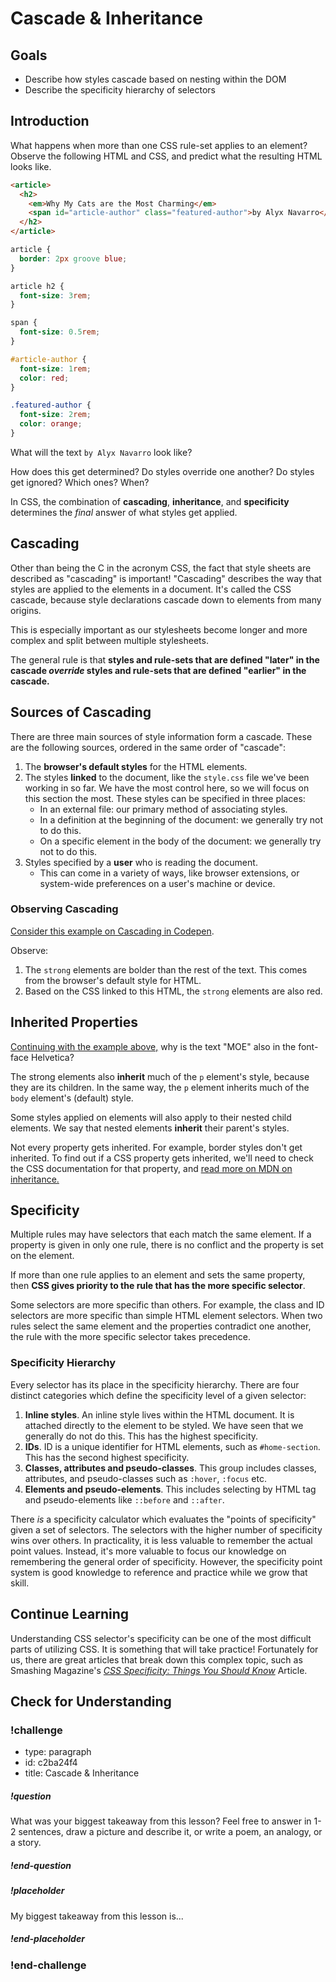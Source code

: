 # Cascade & Inheritance

## Goals

- Describe how styles cascade based on nesting within the DOM
- Describe the specificity hierarchy of selectors

## Introduction

What happens when more than one CSS rule-set applies to an element? Observe the following HTML and CSS, and predict what the resulting HTML looks like.

```html
<article>
  <h2>
    <em>Why My Cats are the Most Charming</em>
    <span id="article-author" class="featured-author">by Alyx Navarro</span>
  </h2>
</article>
```

```css
article {
  border: 2px groove blue;
}

article h2 {
  font-size: 3rem;
}

span {
  font-size: 0.5rem;
}

#article-author {
  font-size: 1rem;
  color: red;
}

.featured-author {
  font-size: 2rem;
  color: orange;
}
```

What will the text `by Alyx Navarro` look like?

How does this get determined? Do styles override one another? Do styles get ignored? Which ones? When?

In CSS, the combination of **cascading**, **inheritance**, and **specificity** determines the _final_ answer of what styles get applied.

## Cascading

Other than being the C in the acronym CSS, the fact that style sheets are described as "cascading" is important! "Cascading" describes the way that styles are applied to the elements in a document. It's called the CSS cascade, because style declarations cascade down to elements from many origins.

This is especially important as our stylesheets become longer and more complex and split between multiple stylesheets.

The general rule is that **styles and rule-sets that are defined "later" in the cascade _override_ styles and rule-sets that are defined "earlier" in the cascade.**

## Sources of Cascading

There are three main sources of style information form a cascade. These are the following sources, ordered in the same order of "cascade":

1. The **browser's default styles** for the HTML elements.
2. The styles **linked** to the document, like the `style.css` file we've been working in so far. We have the most control here, so we will focus on this section the most. These styles can be specified in three places:
   - In an external file: our primary method of associating styles.
   - In a definition at the beginning of the document: we generally try not to do this.
   - On a specific element in the body of the document: we generally try not to do this.
3. Styles specified by a **user** who is reading the document.
   - This can come in a variety of ways, like browser extensions, or system-wide preferences on a user's machine or device.

### Observing Cascading

[Consider this example on Cascading in Codepen](https://codepen.io/adadev/pen/mdbKNPy?editors=1100).

Observe:

1. The `strong` elements are bolder than the rest of the text. This comes from the browser's default style for HTML.
1. Based on the CSS linked to this HTML, the `strong` elements are also red.

## Inherited Properties

[Continuing with the example above,](https://codepen.io/adadev/pen/mdbKNPy?editors=1100) why is the text "MOE" also in the font-face Helvetica?

The strong elements also **inherit** much of the `p` element's style, because they are its children. In the same way, the `p` element inherits much of the `body` element's (default) style.

Some styles applied on elements will also apply to their nested child elements. We say that nested elements **inherit** their parent's styles.

Not every property gets inherited. For example, border styles don't get inherited. To find out if a CSS property gets inherited, we'll need to check the CSS documentation for that property, and [read more on MDN on inheritance.](https://developer.mozilla.org/en-US/docs/Web/CSS/inheritance)

## Specificity

Multiple rules may have selectors that each match the same element. If a property is given in only one rule, there is no conflict and the property is set on the element.

If more than one rule applies to an element and sets the same property, then **CSS gives priority to the rule that has the more specific selector**.

Some selectors are more specific than others. For example, the class and ID selectors are more specific than simple HTML element selectors. When two rules select the same element and the properties contradict one another, the rule with the more specific selector takes precedence.

### Specificity Hierarchy

Every selector has its place in the specificity hierarchy. There are four distinct categories which define the specificity level of a given selector:

1. **Inline styles**. An inline style lives within the HTML document. It is attached directly to the element to be styled. We have seen that we generally do not do this. This has the highest specificity.
1. **IDs**. ID is a unique identifier for HTML elements, such as `#home-section`. This has the second highest specificity.
1. **Classes, attributes and pseudo-classes**. This group includes classes, attributes, and pseudo-classes such as `:hover`, `:focus` etc.
1. **Elements and pseudo-elements**. This includes selecting by HTML tag and pseudo-elements like `::before` and `::after`.

There _is_ a specificity calculator which evaluates the "points of specificity" given a set of selectors. The selectors with the higher number of specificity wins over others. In practicality, it is less valuable to remember the actual point values. Instead, it's more valuable to focus our knowledge on remembering the general order of specificity. However, the specificity point system is good knowledge to reference and practice while we grow that skill.

## Continue Learning

Understanding CSS selector's specificity can be one of the most difficult parts of utilizing CSS. It is something that will take practice! Fortunately for us, there are great articles that break down this complex topic, such as Smashing Magazine's [_CSS Specificity: Things You Should Know_](https://www.smashingmagazine.com/2007/07/css-specificity-things-you-should-know/) Article.

## Check for Understanding

<!-- Question Takeaway -->
<!-- prettier-ignore-start -->
### !challenge
* type: paragraph
* id: c2ba24f4
* title: Cascade & Inheritance
##### !question

What was your biggest takeaway from this lesson? Feel free to answer in 1-2 sentences, draw a picture and describe it, or write a poem, an analogy, or a story.

##### !end-question
##### !placeholder

My biggest takeaway from this lesson is...

##### !end-placeholder
### !end-challenge
<!-- prettier-ignore-end -->

